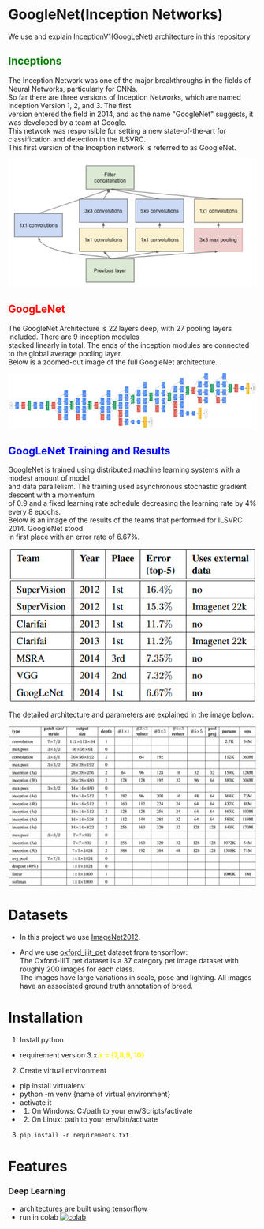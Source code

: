# GoogleNet(Inception Networks)

We use and explain InceptionV1(GoogLeNet) architecture in this repository

## <span style="color:green">Inceptions</span>

The Inception Network was one of the major breakthroughs in the fields of Neural Networks, particularly for CNNs. <br>
So far there are three versions of Inception Networks, which are named Inception Version 1, 2, and 3. The first <br>
version entered the field in 2014, and as the name "GoogleNet" suggests, it was developed by a team at Google. <br>
This network was responsible for setting a new state-of-the-art for classification and detection in the ILSVRC. <br>
This first version of the Inception network is referred to as GoogleNet.

<a><img src="images/inception.png"/></a>

## <span style="color:red">GoogLeNet</span>

The GoogleNet Architecture is 22 layers deep, with 27 pooling layers included. There are 9 inception modules <br>
stacked linearly in total. The ends of the inception modules are connected to the global average pooling layer. <br>
Below is a zoomed-out image of the full GoogleNet architecture.<br>

<a><img src="images/googlenet.png"/></a>

## <span style="color:blue">GoogLeNet Training and Results</span>

GoogleNet is trained using distributed machine learning systems with a modest amount of model<br>
and data parallelism. The training used asynchronous stochastic gradient descent with a momentum<br>
of 0.9 and a fixed learning rate schedule decreasing the learning rate by 4% every 8 epochs. <br>
Below is an image of the results of the teams that performed for ILSVRC 2014. GoogleNet stood <br>
in first place with an error rate of 6.67%.

<a><img src="images/googleresult.png"/></a>

The detailed architecture and parameters are explained in the image below:

<a><img src="images/google2.png"/></a>

# Datasets

- In this project we use [ImageNet2012](https://www.image-net.org/download.php).

- And we use [oxford_iiit_pet](https://www.tensorflow.org/datasets/catalog/oxford_iiit_pet) dataset from tensorflow:<br>
  The Oxford-IIIT pet dataset is a 37 category pet image dataset with roughly 200 images for each class. <br>
  The images have large variations in scale, pose and lighting. All images have an associated ground truth annotation of breed.

# Installation

1. Install python

- requirement version 3.x <span style="color:yellow">**x = {7,8,9, 10}**</span>

2. Create virtual environment

- pip install virtualenv
- python -m venv {name of virtual environment}
- activate it<br>
- 1. On Windows: C:/path to your env/Scripts/activate
- 2. On Linux: path to your env/bin/activate

3. `pip install -r requirements.txt`

# Features

### Deep Learning

- architectures are built using [tensorflow](https://github.com/tensorflow/tensorflow.git)
- run in colab [![colab](https://colab.research.google.com/assets/colab-badge.svg)](https://colab.research.google.com/drive/1c4YGmNTEycNwb-fofy9fFNqHyDWDhNGL?usp=sharing)

